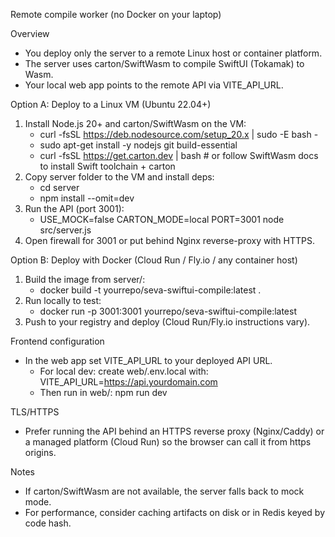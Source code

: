 Remote compile worker (no Docker on your laptop)

Overview
- You deploy only the server to a remote Linux host or container platform.
- The server uses carton/SwiftWasm to compile SwiftUI (Tokamak) to Wasm.
- Your local web app points to the remote API via VITE_API_URL.

Option A: Deploy to a Linux VM (Ubuntu 22.04+)
1) Install Node.js 20+ and carton/SwiftWasm on the VM:
   - curl -fsSL https://deb.nodesource.com/setup_20.x | sudo -E bash -
   - sudo apt-get install -y nodejs git build-essential
   - curl -fsSL https://get.carton.dev | bash  # or follow SwiftWasm docs to install Swift toolchain + carton
2) Copy server folder to the VM and install deps:
   - cd server
   - npm install --omit=dev
3) Run the API (port 3001):
   - USE_MOCK=false CARTON_MODE=local PORT=3001 node src/server.js
4) Open firewall for 3001 or put behind Nginx reverse-proxy with HTTPS.

Option B: Deploy with Docker (Cloud Run / Fly.io / any container host)
1) Build the image from server/:
   - docker build -t yourrepo/seva-swiftui-compile:latest .
2) Run locally to test:
   - docker run -p 3001:3001 yourrepo/seva-swiftui-compile:latest
3) Push to your registry and deploy (Cloud Run/Fly.io instructions vary).

Frontend configuration
- In the web app set VITE_API_URL to your deployed API URL.
  - For local dev: create web/.env.local with:
    VITE_API_URL=https://api.yourdomain.com
  - Then run in web/: npm run dev

TLS/HTTPS
- Prefer running the API behind an HTTPS reverse proxy (Nginx/Caddy) or a managed platform (Cloud Run) so the browser can call it from https origins.

Notes
- If carton/SwiftWasm are not available, the server falls back to mock mode.
- For performance, consider caching artifacts on disk or in Redis keyed by code hash.


